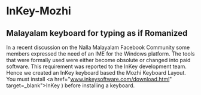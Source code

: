 # InKey-Mozhi
## Malayalam keyboard for typing as if Romanized
In a recent discussion on the Nalla Malayalam Facebook Community some members expressed the need of an IME for the Windows platform. The tools that were formally used were either become obsolute or changed into paid software. This requirement was reported to the InKey development team. Hence we created an InKey keyboard based the Mozhi Keyboard Layout.
You must install <a href="www.inkeysoftware.com/download.html" target=_blank">InKey</a> ) before installing a keyboard.
